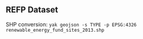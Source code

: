 ## REFP Dataset

SHP conversion: `yak geojson -s TYPE -p EPSG:4326 renewable_energy_fund_sites_2013.shp`
